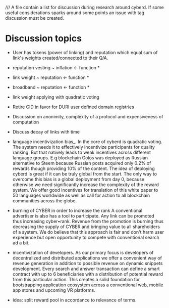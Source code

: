 /// A file contain a list for discussion during research around cyberd. If some useful considerations sparks around some points an issue with tag discussion must be created.

# Discussion topics

- User has tokens (power of linking) and reputation which equal sum of link's weights created/connected to their Q/A.

- reputation vesting ~ inflation <- function *

- link weight ~ reputation <- function *

- broadband ~ reputation <- function *

- link weight applying with quadratic voting

- Retire CID in favor for DURI user defined domain registries

- Discussion on anonimity, complexity of a protocol and expensiveness of computation

- Discuss decay of links with time

- language incentivization bias_. In the core of cyberd is quadratic voting. The system needs it to effectively incentivize participants for quality ranking. But that natively leads to weak incentives across different language groups. E.g blockchain Golos was deployed as Russian alternative to Steem because Russian posts acquired only 0.2% of rewards though providing 10% of the content. The idea of deploying cyberd is great if it can be truly global from the start. The only way to overcome this bias is a global deployment from day 0, because otherwise we need significantly increase the complexity of the reward system. We offer good incentives for translation of this white paper to 50 languages worldwide as well as call for action to all blockchain communities across the globe.

- burning of CYBER in order to increase the rank
A conventional advertiser is also has a tool to participate. Any link can be promoted thus increasing cyber•rank. Revenue from the promotion is burning thus decreasing the supply of CYBER and bringing value to all shareholders of a system. We do believe that this approach is fair and don't harm user experience but open opportunity to compete with conventional search ad a bit.

- incentivization of developers. As our primary focus is developers of decentralized and distributed applications we offer a convenient way of revenue generation in addition to possible revenue on dynamic snippets development. Every search and answer transaction can define a smart contract with up to 6 beneficiaries with a distribution of potential reward from this particular action. This creates a solid foundation for bootstrapping application ecosystem across a conventional web, mobile app stores and upcoming VR platforms.

- idea: split reward pool in accordance to relevance of terms.
